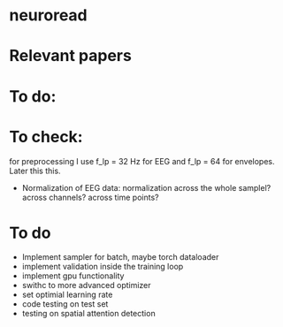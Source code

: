 # neuroread




# Relevant papers


# To do:

# To check:

for preprocessing I use f_lp = 32 Hz for EEG and f_lp = 64 for envelopes. Later this this.

- Normalization of EEG data: normalization across the whole samplel? across channels? across time points?

# To do

- Implement sampler for batch, maybe torch dataloader
- implement validation inside the training loop
- implement gpu functionality
- swithc to more advanced optimizer
- set optimial learning rate
- code testing on test set
- testing on spatial attention detection
